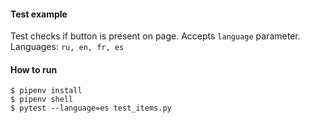 #### Test example
Test checks if button is present on page.
Accepts ```language``` parameter. Languages: ```ru, en, fr, es```

#### How to run

```
$ pipenv install
$ pipenv shell
$ pytest --language=es test_items.py
```
